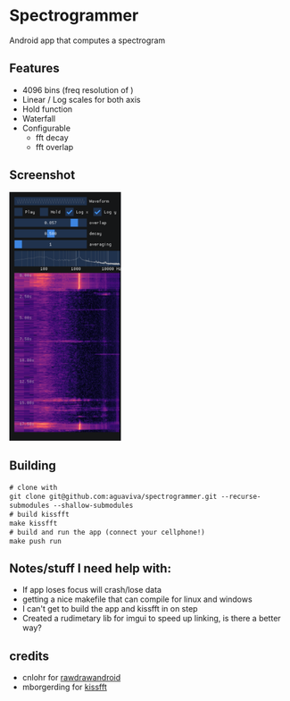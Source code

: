 # Spectrogrammer

Android app that computes a spectrogram

## Features
- 4096 bins (freq resolution of )
- Linear / Log scales for both axis
- Hold function
- Waterfall
- Configurable 
    - fft decay
    - fft overlap


## Screenshot
<img src="Screenshot.png" alt="Screenshot" width="200"/>

## Building
```
# clone with
git clone git@github.com:aguaviva/spectrogrammer.git --recurse-submodules --shallow-submodules
# build kissfft
make kissfft
# build and run the app (connect your cellphone!)
make push run 
```

## Notes/stuff I need help with:
- If app loses focus will crash/lose data
- getting a nice makefile that can compile for linux and windows
- I can't get to build the app and kissfft in on step
- Created a rudimetary lib for imgui to speed up linking, is there a better way?

## credits
- cnlohr for [rawdrawandroid](https://github.com/cnlohr/rawdrawandroid)
- mborgerding for [kissfft](https://github.com/mborgerding/kissfft)

[def]: Screenshot.png
